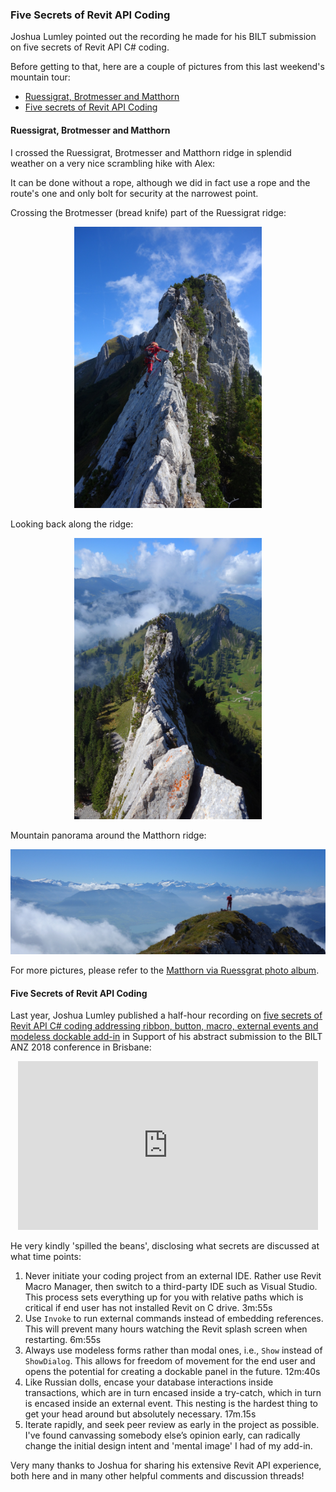 <head>
<meta http-equiv="Content-Type" content="text/html; charset=utf-8">
<link rel="stylesheet" type="text/css" href="bc.css">
<script src="run_prettify.js" type="text/javascript"></script>
<!--
<script src="https://google-code-prettify.googlecode.com/svn/loader/run_prettify.js" type="text/javascript"></script>
-->
</head>

<!---

Five Secrets of #RevitAPI Coding @AutodeskRevit #adsk #aec #bim #dynamobim @AutodeskForge #ForgeDevCon http://bit.ly/rvtaddinsecrets

Joshua Lumley pointed out the recording he made for his BILT submission on five secrets of Revit API C# coding.
Before getting to that, here are a couple of pictures from this last weekend's mountain tour
&ndash; Ruessigrat, Brotmesser and Matthorn
&ndash; Five secrets of Revit API Coding...

-->

### Five Secrets of Revit API Coding

Joshua Lumley pointed out the recording he made for his BILT submission on five secrets of Revit API C# coding.

Before getting to that, here are a couple of pictures from this last weekend's mountain tour:

- [Ruessigrat, Brotmesser and Matthorn](#2) 
- [Five secrets of Revit API Coding](#3) 

#### <a name="2"></a> Ruessigrat, Brotmesser and Matthorn

I crossed the Ruessigrat, Brotmesser and Matthorn ridge in splendid weather on a very nice scrambling hike with Alex:

It can be done without a rope, although we did in fact use a rope and the route's one and only bolt for security at the narrowest point.

Crossing the Brotmesser (bread knife) part of the Ruessigrat ridge:

<center>
<img src="img/395_jeremy_crossing_brotmesser_912.jpg" alt="Ruessigrat" width="300">
</center>

Looking back along the ridge:

<center>
<img src="img/400_brotmesser_912.jpg" alt="Brotmesser part of Ruessigrat" width="300">
</center>

Mountain panorama around the Matthorn ridge:

<center>
<img src="img/414_jeremy_on_matthorn_ridge_1368.jpg" alt="Mountain panorama around the Matthorn ridge" width="600">
</center>

For more pictures, please refer to 
the [Matthorn via Ruessgrat photo album](https://flic.kr/s/aHsmiejZvb).


#### <a name="3"></a> Five Secrets of Revit API Coding

Last year, Joshua Lumley published a half-hour recording
on [five secrets of Revit API C# coding addressing ribbon, button, macro, external events and modeless dockable add-in](https://youtu.be/KHMwd4U_Lrs) in
Support of his abstract submission to the BILT ANZ 2018 conference in Brisbane:

<center>
<iframe width="480" height="270" src="https://www.youtube.com/embed/KHMwd4U_Lrs" frameborder="0" allow="autoplay; encrypted-media" allowfullscreen></iframe>
</center>

He very kindly 'spilled the beans', disclosing what secrets are discussed at what time points:

1. Never initiate your coding project from an external IDE. Rather use Revit Macro Manager, then switch to a third-party IDE such as Visual Studio. This process sets everything up for you with relative paths which is critical if end user has not installed Revit on C drive. 3m:55s
2. Use `Invoke` to run external commands instead of embedding references. This will prevent many hours watching the Revit splash screen when restarting. 6m:55s
3. Always use modeless forms rather than modal ones, i.e., `Show` instead of `ShowDialog`. This allows for freedom of movement for the end user and opens the potential for creating a dockable panel in the future. 12m:40s
4. Like Russian dolls, encase your database interactions inside transactions, which are in turn encased inside a try-catch, which in turn is encased inside an external event.  This nesting is the hardest thing to get your head around but absolutely necessary. 17m.15s
5. Iterate rapidly, and seek peer review as early in the project as possible. I've found canvassing somebody else’s opinion early, can radically change the initial design intent and 'mental image' I had of my add-in. 

Very many thanks to Joshua for sharing his extensive Revit API experience, both here and in many other helpful comments and discussion threads!
